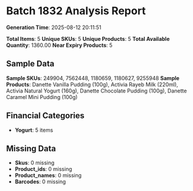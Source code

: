 # Batch 1832 Analysis Report

**Generation Time**: 2025-08-12 20:11:51

**Total Items**: 5
**Unique SKUs**: 5
**Unique Products**: 5
**Total Available Quantity**: 1360.00
**Near Expiry Products**: 5

## Sample Data
**Sample SKUs**: 249904, 7562448, 1180659, 1180627, 9255948
**Sample Products**: Danette Vanilla Pudding (100g), Activia Rayeb Milk (220ml), Activia Natural Yogurt (160g), Danette Chocolate Pudding (100g), Danette Caramel Mini Pudding (100g)

## Financial Categories
- **Yogurt**: 5 items

## Missing Data
- **Skus**: 0 missing
- **Product_ids**: 0 missing
- **Product_names**: 0 missing
- **Barcodes**: 0 missing
